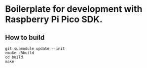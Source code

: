 # Boilerplate for development with Raspberry Pi Pico SDK.

## How to build

```
git submodule update --init
cmake -Bbuild
cd build
make
```